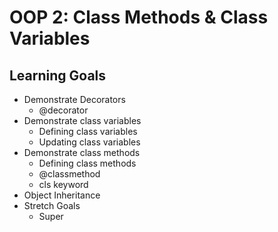 # OOP 2: Class Methods & Class Variables

## Learning Goals

- Demonstrate Decorators 
    - @decorator  
- Demonstrate class variables
    - Defining class variables
    - Updating class variables 
- Demonstrate class methods
    - Defining class methods 
    - @classmethod 
    - cls keyword 
- Object Inheritance
- Stretch Goals
    - Super